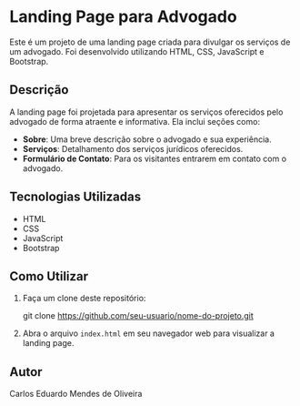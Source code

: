 # Landing Page para Advogado

Este é um projeto de uma landing page criada para divulgar os serviços de um advogado. Foi desenvolvido utilizando HTML, CSS, JavaScript e Bootstrap.

## Descrição

A landing page foi projetada para apresentar os serviços oferecidos pelo advogado de forma atraente e informativa. Ela inclui seções como:

- **Sobre**: Uma breve descrição sobre o advogado e sua experiência.
- **Serviços**: Detalhamento dos serviços jurídicos oferecidos.
- **Formulário de Contato**: Para os visitantes entrarem em contato com o advogado.

## Tecnologias Utilizadas

- HTML
- CSS
- JavaScript
- Bootstrap

## Como Utilizar

1. Faça um clone deste repositório:

      git clone https://github.com/seu-usuario/nome-do-projeto.git


2. Abra o arquivo `index.html` em seu navegador web para visualizar a landing page.


## Autor
Carlos Eduardo Mendes de Oliveira


